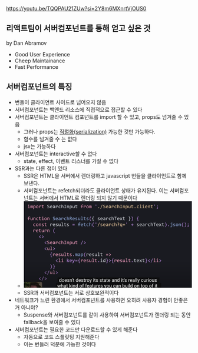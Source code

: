https://youtu.be/TQQPAU21ZUw?si=2Y8m6MXnrtVjOUS0

## 리액트팀이 서버컴포넌트를 통해 얻고 싶은 것
by Dan Abramov
- Good User Experience
- Cheep Maintainance
- Fast Performance

## 서버컴포넌트의 특징
- 번들이 클라이언트 사이드로 넘어오지 않음
- 서버컴포넌트는 백엔드 리소스에 직접적으로 접근할 수 있다
- 서버컴포넌트는 클라이언트 컴포넌트를 import 할 수 있고, props도 넘겨줄 수 있음
	- 그러나 props는 [직렬화(serialization)](serialization) 가능한 것만 가능하다.
	- 함수를 넘겨줄 수 는 없다
	- jsx는 가능하다
- 서버컴포넌트는 interactive할 수 없다
	- state, effect, 이벤트 리스너를 가질 수 없다
- SSR과는 다른 점이 있다
	- SSR은 HTML을 서버에서 렌더링하고 javascript 번들을 클라이언트로 함께 보낸다.
	- 서버컴포넌트는 refetch되더라도 클라이언트 상태가 유지된다. 이는 서버컴포넌트는 서버에서 HTML로 렌더링 되지 않기 때문이다
	- ![스크린샷 2023-12-17 00.05.02](스크린샷%202023-12-17%2000.05.02.png)
	- SSR과 서버컴포넌트는 서로 상호보완적이다
- 네트워크가 느린 환경에서 서버컴포넌트를 사용하면 오히려 사용자 경험이 안좋은거 아니야?
	- Suspense와 서버컴포넌트를 같이 사용하여 서버컴포넌트가 렌더링 되는 동안 fallback을 보여줄 수 있다
- 서버컴포넌트는 필요한 코드만 다운로드할 수 있게 해준다
	- 자동으로 코드 스플릿팅 지원해준다
	- 이는 번들러 덕분에 가능한 것이다